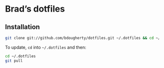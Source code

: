 # Brad’s dotfiles

## Installation

```bash
git clone git://github.com/bdougherty/dotfiles.git ~/.dotfiles && cd ~/.dotfiles && source install.sh
```

To update, `cd` into `~/.dotfiles` and then:

```bash
cd ~/.dotfiles
git pull
```

